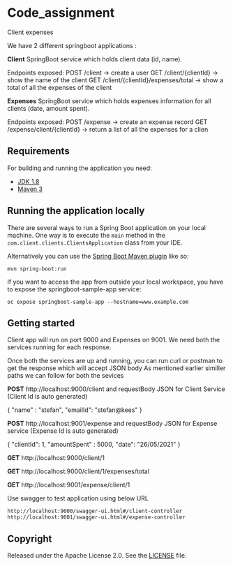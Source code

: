 # Code_assignment
Client expenses

We have 2 different springboot applications :

**Client** SpringBoot service which holds client data (id, name).

Endpoints exposed:
POST /client → create a user
GET /client/{clientId} → show the name of the client
GET /client/{clientId}/expenses/total → show a total of all the expenses of the client

**Expenses** SpringBoot service which holds expenses information for all clients (date, amount spent).

Endpoints exposed:
POST /expense → create an expense record
GET /expense/client/{clientId} → return a list of all the expenses for a clien

## Requirements

For building and running the application you need:

- [JDK 1.8](http://www.oracle.com/technetwork/java/javase/downloads/jdk8-downloads-2133151.html)
- [Maven 3](https://maven.apache.org)

## Running the application locally

There are several ways to run a Spring Boot application on your local machine. One way is to execute the `main` method in the `com.client.clients.ClientsApplication` class from your IDE.

Alternatively you can use the [Spring Boot Maven plugin](https://docs.spring.io/spring-boot/docs/current/reference/html/build-tool-plugins-maven-plugin.html) like so:

```shell
mvn spring-boot:run
```
If you want to access the app from outside your local workspace, you have to expose the springboot-sample-app service:

```shell
oc expose springboot-sample-app --hostname=www.example.com
```
## Getting started

Client app will run on port 9000 and Expenses on 9001. We need both the services running for each response.

Once both the services are up and running, you can run curl or postman to get the response which will accept JSON body
As mentioned earlier similler paths we can follow for both the sevices

**POST**  http://localhost:9000/client and requestBody JSON for Client Service (Client Id is auto generated) 

{
"name" : "stefan",
"emailId": "stefan@kees"
}

**POST** http://localhost:9001/expense and requestBody JSON for Expense service (Expense Id is auto generated) 

{
"clientId": 1,
"amountSpent" : 5000,
"date": "26/05/2021"
}

**GET** http://localhost:9000/client/1

**GET** http://localhost:9000/client/1/expenses/total

**GET** http://localhost:9001/expense/client/1

Use swagger to test application using below URL
```
http://localhost:9000/swagger-ui.html#/client-controller
http://localhost:9001/swagger-ui.html#/expense-controller
```

## Copyright

Released under the Apache License 2.0. See the [LICENSE](https://github.com/codecentric/springboot-sample-app/blob/master/LICENSE) file.
